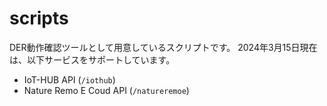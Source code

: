 # scripts
DER動作確認ツールとして用意しているスクリプトです。
2024年3月15日現在は、以下サービスをサポートしています。

- IoT-HUB API (`/iothub`)
- Nature Remo E Coud API (`/natureremoe`)

